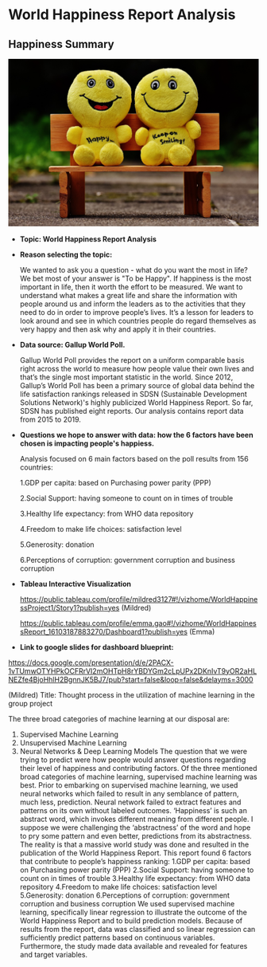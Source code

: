 # World Happiness Report Analysis

## Happiness Summary

![](https://github.com/vyu821/world-happiness-analysis/blob/emma-1/Happy%20image.jpeg)

* **Topic: World Happiness Report Analysis**

* **Reason selecting the topic:**

  We wanted to ask you a question - what do you want the most in life? We bet most of your answer is "To be Happy".
  If happiness is the most important in life, then it worth the effort to be measured. We want to understand what makes a great life and share the information with people around us and inform the leaders as to the activities that they need to do in order to improve people’s lives. It’s a lesson for leaders to look around and see in which countries people do regard themselves as very happy and then ask why and apply it in their countries. 



* **Data source: Gallup World Poll.**

  Gallup World Poll provides the report on a uniform comparable basis right across the world to measure how people value their own lives and that’s the single most important statistic in the world. Since 2012, Gallup’s World Poll has been a primary source of global data behind the life satisfaction rankings released in SDSN (Sustainable Development Solutions Network)'s highly publicized World Happiness Report. So far, SDSN has published eight reports. Our analysis contains report data from 2015 to 2019.  
  
* **Questions we hope to answer with data: how the 6 factors have been chosen is impacting people's happiess.**  

  Analysis focused on 6 main factors based on the poll results from 156 countries:

  1.GDP per capita: based on Purchasing power parity (PPP) 

  2.Social Support: having someone to count on in times of trouble

  3.Healthy life expectancy: from WHO data repository

  4.Freedom to make life choices: satisfaction level
  
  5.Generosity: donation

  6.Perceptions of corruption: government corruption and business corruption
  
* **Tableau Interactive Visualization** 

  https://public.tableau.com/profile/mildred3127#!/vizhome/WorldHappinessProject1/Story1?publish=yes (Mildred)
  
  https://public.tableau.com/profile/emma.gao#!/vizhome/WorldHappinessReport_16103187883270/Dashboard1?publish=yes (Emma)
  
* **Link to google slides for dashboard blueprint:**

https://docs.google.com/presentation/d/e/2PACX-1vTUmwOTYHPkOCFRrVI2mOHTpH8rYBDYGm2cLpUPx2DKnIvT9yOR2aHLNEZfe4BjoHhlH2BgnnJK5BJ7/pub?start=false&loop=false&delayms=3000


(Mildred)
Title: Thought process in the utilization of machine learning in the group project

The three broad categories of machine learning at our disposal are:

1)	Supervised Machine Learning
2)	Unsupervised Machine Learning
3)	Neural Networks & Deep Learning Models
The question that we were trying to predict were how people would answer questions regarding their level of happiness and contributing factors.  Of the three mentioned broad categories of machine learning, supervised machine learning was best.  Prior to embarking on supervised machine learning, we used neural networks which failed to result in any semblance of pattern, much less, prediction.  Neural network failed to extract features and patterns on its own without labeled outcomes.  ‘Happiness’ is such an abstract word, which invokes different meaning from different people.  I suppose we were challenging the ‘abstractness’ of the word and hope to pry some pattern and even better, predictions from its abstractness.   
The reality is that a massive world study was done and resulted in the publication of the World Happiness Report.   This report found 6 factors that contribute to people’s happiness ranking:
1.GDP per capita: based on Purchasing power parity (PPP)
2.Social Support: having someone to count on in times of trouble
3.Healthy life expectancy: from WHO data repository
4.Freedom to make life choices: satisfaction level
5.Generosity: donation
6.Perceptions of corruption: government corruption and business corruption
We used supervised machine learning, specifically linear regression to illustrate the outcome of the World Happiness Report and to build prediction models.  Because of results from the report, data was classified and so linear regression can sufficiently predict patterns based on continuous variables.  Furthermore, the study made data available and revealed for features and target variables.     

